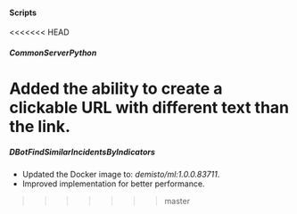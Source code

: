 
#### Scripts

<<<<<<< HEAD
##### CommonServerPython

Added the ability to create a clickable URL with different text than the link.
=======
##### DBotFindSimilarIncidentsByIndicators

- Updated the Docker image to: *demisto/ml:1.0.0.83711*.
- Improved implementation for better performance.
>>>>>>> master
